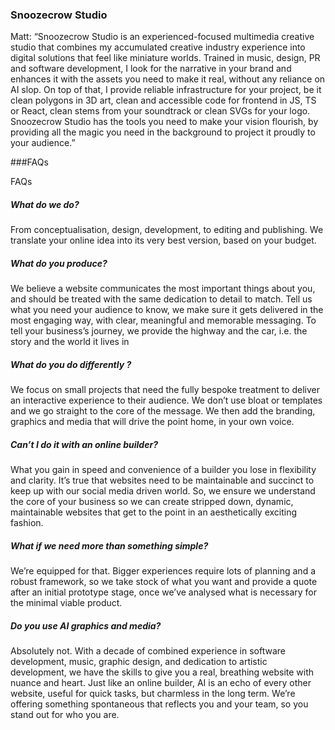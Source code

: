 ### Snoozecrow Studio

Matt: “Snoozecrow Studio is an experienced-focused multimedia creative studio that combines my accumulated creative industry experience into digital solutions that feel like miniature worlds. Trained in music, design, PR and software development, I look for the narrative in your brand and enhances it with the assets you need to make it real, without any reliance on AI slop. On top of that, I provide reliable infrastructure for your project, be it clean polygons in 3D art, clean and accessible code for frontend in JS, TS or React, clean stems from your soundtrack or clean SVGs for your logo. Snoozecrow Studio has the tools you need to make your vision flourish, by providing all the magic you need in the background to project it proudly to your audience.”

###FAQs

FAQs

##### What do we do?

From conceptualisation, design, development, to editing and publishing. We translate your online idea into its very best version, based on your budget.

##### What do you produce?

We believe a website communicates the most important things about you, and should be treated with the same dedication to detail to match. Tell us what you need your audience to know, we make sure it gets delivered in the most engaging way, with clear, meaningful and memorable messaging. To tell your business’s journey, we provide the highway and the car, i.e. the story and the world it lives in

##### What do you do differently ?

We focus on small projects that need the fully bespoke treatment to deliver an interactive experience to their audience. We don’t use bloat or templates and we go straight to the core of the message. We then add the branding, graphics and media that will drive the point home, in your own voice.

##### Can’t I do it with an online builder?

What you gain in speed and convenience of a builder you lose in flexibility and clarity. It’s true that websites need to be maintainable and succinct to keep up with our social media driven world. So, we ensure we understand the core of your business so we can create stripped down, dynamic, maintainable websites that get to the point in an aesthetically exciting fashion.

##### What if we need more than something simple?

We’re equipped for that. Bigger experiences require lots of planning and a robust framework, so we take stock of what you want and provide a quote after an initial prototype stage, once we’ve analysed what is necessary for the minimal viable product.

##### Do you use AI graphics and media?

Absolutely not. With a decade of combined experience in software development, music, graphic design, and dedication to artistic development, we have the skills to give you a real, breathing website with nuance and heart. Just like an online builder, AI is an echo of every other website, useful for quick tasks, but charmless in the long term. We’re offering something spontaneous that reflects you and your team, so you stand out for who you are.
